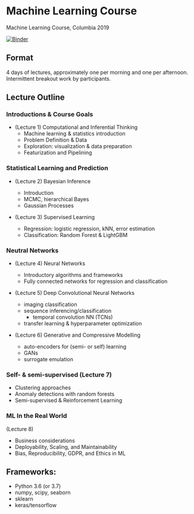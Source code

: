 # Machine Learning Course

Machine Learning Course, Columbia 2019

[![Binder](https://mybinder.org/badge.svg)](https://mybinder.org/v2/gh/profjsb/ml_course/master)


## Format 

4 days of lectures, approximately one per morning and one per afternoon. Intermittent breakout work by participants.

## Lecture Outline 

### Introductions & Course Goals

* (Lecture 1) Computational and Inferential Thinking
   * Machine learning & statistics introduction
   * Problem Definition & Data
   * Exploration: visualization & data preparation
   * Featurization and Pipelining

### Statistical Learning and Prediction

* (Lecture 2) Bayesian Inference
   * Introduction
   * MCMC, hierarchical Bayes
   * Gaussian Processes
    	
* (Lecture 3) Supervised Learning
   * Regression: logistic regression, kNN, error estimation 
   * Classification: Random Forest & LightGBM

### Neutral Networks
* (Lecture 4) Neural Networks
   * Introductory algorithms and frameworks
   * Fully connected networks for regression and classification
  
* (Lecture 5) Deep Convolutional Neural Networks
   * imaging classification
   * sequence inferencing/classification
   	   * temporal convolution NN (TCNs)
   * transfer learning & hyperparameter optimization
   
* (Lecture 6) Generative and Compressive Modelling
   * auto-encoders for (semi- or self) learning
   * GANs
   * surrogate emulation

### Self- & semi-supervised (Lecture 7)
   * Clustering approaches
   * Anomaly detections with random forests
   * Semi-supervised & Reinforcement Learning

### ML In the Real World

(Lecture 8) 

* Business considerations
* Deployability, Scaling, and Maintainability
* Bias, Reproducibility, GDPR, and Ethics in ML


## Frameworks:
  * Python 3.6 (or 3.7)
  * numpy, scipy, seaborn
  * sklearn
  * keras/tensorflow
 